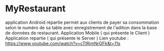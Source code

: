 # MyRestaurant
application Android répartie  permet aux clients de payer sa consommation selon le numéro de sa table avec enregistrement de l'adition dans la base de données de restaurant. 
Application Mobile ( qui présente le Client ) 
Application repartie ( qui présente le Server )
Lien youtube : https://www.youtube.com/watch?v=cTlRjmNrGFk&t=11s
